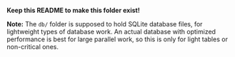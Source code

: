 **Keep this README to make this folder exist!**

**Note:** The `db/` folder is supposed to hold SQLite database files, for lightweight types of database work. An actual database with optimized performance is best for large parallel work, so this is only for light tables or non-critical ones.
